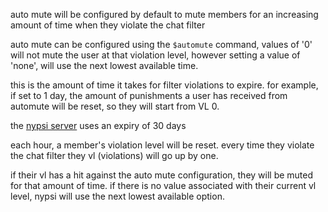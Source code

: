<script>
  import DocsTemplate from "$lib/components/docs/DocsTemplate.svelte"
  import DocsHeader from '$lib/components/docs/DocsHeader.svelte';
</script>

<DocsTemplate title='auto mute' description="configure auto mute in nypsi to automatically mute members for chat violations. learn how to set durations, use $automute, and manage violation levels." />

auto mute will be configured by default to mute members for an increasing amount of time when they
violate the chat filter

<DocsHeader header='h2' text="configuring auto mute" />

auto mute can be configured using the `$automute` command, values of '0' will not mute the user at
that violation level, however setting a value of 'none', will use the next lowest available time.

<DocsHeader header='h3' text="vl expire" />

this is the amount of time it takes for filter violations to expire. for example, if set to 1 day,
the amount of punishments a user has received from automute will be reset, so they will start from
VL 0.

the [nypsi server](https://discord.gg/hJTDNST) uses an expiry of 30 days

<DocsHeader header='h2' text="how violation levels work" />

each hour, a member's violation level will be reset. every time they violate the chat filter they vl
(violations) will go up by one.

if their vl has a hit against the auto mute configuration, they will be muted for that amount of
time. if there is no value associated with their current vl level, nypsi will use the next lowest
available option.
